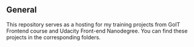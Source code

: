 ## General

This repository serves as a hosting for my training projects from GoIT Frontend course and Udacity Front-end Nanodegree. You can find these projects in the corresponding folders.

